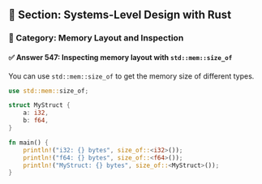 ## 📘 Section: Systems-Level Design with Rust  
### 🔹 Category: Memory Layout and Inspection  
#### ✅ Answer 547: Inspecting memory layout with `std::mem::size_of`

You can use `std::mem::size_of` to get the memory size of different types.

```rust
use std::mem::size_of;

struct MyStruct {
    a: i32,
    b: f64,
}

fn main() {
    println!("i32: {} bytes", size_of::<i32>());
    println!("f64: {} bytes", size_of::<f64>());
    println!("MyStruct: {} bytes", size_of::<MyStruct>());
}
```
